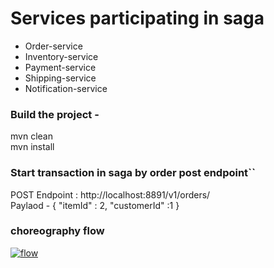 # Services participating in saga

- Order-service
- Inventory-service
- Payment-service
- Shipping-service
- Notification-service

###  Build the project - 
mvn clean </br>
mvn install

### Start transaction in saga by order post endpoint``

POST Endpoint : http://localhost:8891/v1/orders/ </br>
Paylaod - 
{
	"itemId" : 2,
	"customerId" :1
}


### choreography flow





[![flow](https://techrocking.com/wp-content/uploads/2019/12/Choreography-pattern.png "flow")](https://techrocking.com/wp-content/uploads/2019/12/Choreography-pattern.png "flow")

